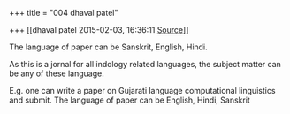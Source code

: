 +++
title = "004 dhaval patel"

+++
[[dhaval patel	2015-02-03, 16:36:11 [Source](https://groups.google.com/g/samskrita/c/2CJyKBERFNw)]]



The language of paper can be Sanskrit, English, Hindi.

As this is a jornal for all indology related languages, the subject matter can be any of these language.

E.g. one can write a paper on Gujarati language computational linguistics and submit. The language of paper can be English, Hindi, Sanskrit

